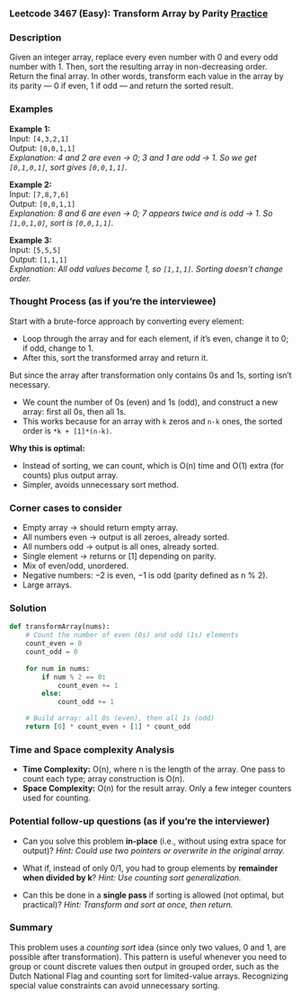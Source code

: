 ### Leetcode 3467 (Easy): Transform Array by Parity [Practice](https://leetcode.com/problems/transform-array-by-parity)

### Description  
Given an integer array, replace every even number with 0 and every odd number with 1. Then, sort the resulting array in non-decreasing order. Return the final array.
In other words, transform each value in the array by its parity — 0 if even, 1 if odd — and return the sorted result.

### Examples  

**Example 1:**  
Input: `[4,3,2,1]`  
Output: `[0,0,1,1]`  
*Explanation: 4 and 2 are even → 0; 3 and 1 are odd → 1. So we get `[0,1,0,1]`, sort gives `[0,0,1,1]`.*

**Example 2:**  
Input: `[7,8,7,6]`  
Output: `[0,0,1,1]`  
*Explanation: 8 and 6 are even → 0; 7 appears twice and is odd → 1. So `[1,0,1,0]`, sort is `[0,0,1,1]`.*

**Example 3:**  
Input: `[5,5,5]`  
Output: `[1,1,1]`  
*Explanation: All odd values become 1, so `[1,1,1]`. Sorting doesn’t change order.*

### Thought Process (as if you’re the interviewee)  
Start with a brute-force approach by converting every element:  
- Loop through the array and for each element, if it’s even, change it to 0; if odd, change to 1.
- After this, sort the transformed array and return it.

But since the array after transformation only contains 0s and 1s, sorting isn’t necessary.  
- We count the number of 0s (even) and 1s (odd), and construct a new array: first all 0s, then all 1s.
- This works because for an array with `k` zeros and `n-k` ones, the sorted order is `*k + [1]*(n-k)`.

**Why this is optimal:**
- Instead of sorting, we can count, which is O(n) time and O(1) extra (for counts) plus output array.
- Simpler, avoids unnecessary sort method.

### Corner cases to consider  
- Empty array → should return empty array.
- All numbers even → output is all zeroes, already sorted.
- All numbers odd → output is all ones, already sorted.
- Single element → returns  or [1] depending on parity.
- Mix of even/odd, unordered.
- Negative numbers: −2 is even, −1 is odd (parity defined as n % 2).
- Large arrays.

### Solution

```python
def transformArray(nums):
    # Count the number of even (0s) and odd (1s) elements
    count_even = 0
    count_odd = 0
    
    for num in nums:
        if num % 2 == 0:
            count_even += 1
        else:
            count_odd += 1

    # Build array: all 0s (even), then all 1s (odd)
    return [0] * count_even + [1] * count_odd
```

### Time and Space complexity Analysis  

- **Time Complexity:** O(n), where n is the length of the array. One pass to count each type; array construction is O(n).
- **Space Complexity:** O(n) for the result array. Only a few integer counters used for counting.

### Potential follow-up questions (as if you’re the interviewer)  

- Can you solve this problem **in-place** (i.e., without using extra space for output)?
  *Hint: Could use two pointers or overwrite in the original array.*

- What if, instead of only 0/1, you had to group elements by **remainder when divided by k**?
  *Hint: Use counting sort generalization.*

- Can this be done in a **single pass** if sorting is allowed (not optimal, but practical)?
  *Hint: Transform and sort at once, then return.*

### Summary
This problem uses a *counting sort* idea (since only two values, 0 and 1, are possible after transformation). This pattern is useful whenever you need to group or count discrete values then output in grouped order, such as the Dutch National Flag and counting sort for limited-value arrays. Recognizing special value constraints can avoid unnecessary sorting.